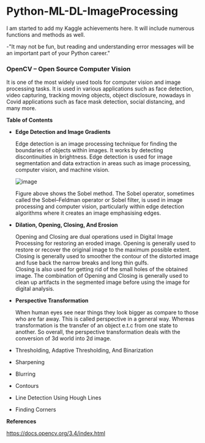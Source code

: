 # Python-ML-DL-ImageProcessing

I am started to add my Kaggle achievements here. It will include numerous functions and methods as well.

-"It may not be fun, but reading and understanding error messages will be an important part of your Python career."


### OpenCV – Open Source Computer Vision

It is one of the most widely used tools for computer vision and image processing tasks. It is used in various applications such as face detection, video capturing, tracking moving objects, object disclosure, nowadays in Covid applications such as face mask detection, social distancing, and many more.

**Table of Contents**
- **Edge Detection and Image Gradients**

   Edge detection is an image processing technique for finding the boundaries of objects within images. It works by detecting discontinuities in brightness. 
   Edge detection is used for image segmentation and data extraction in areas such as image processing, computer vision, and machine vision.

   ![image](https://user-images.githubusercontent.com/43001724/176363376-1ab57806-2ee8-42f7-9991-6bcf991e3de4.png)
   
   Figure above shows the Sobel method. The Sobel operator, sometimes called the Sobel–Feldman operator or Sobel filter, is used in image processing and computer vision,    particularly within edge detection algorithms where it creates an image emphasising edges.
   

- **Dilation, Opening, Closing, And Erosion**

   Opening and Closing are dual operations used in Digital Image Processing for restoring an eroded image. Opening is generally used to restore or recover the original      image to the maximum possible extent. 
   Closing is generally used to smoother the contour of the distorted image and fuse back the narrow breaks and long thin gulfs.      
   Closing is also used for getting rid of the small holes of the obtained image. 
   The combination of Opening and Closing is generally used to clean up artifacts in the segmented image before using the image for digital analysis.



- **Perspective Transformation**

   When human eyes see near things they look bigger as compare to those who are far away. This is called perspective in a general way. Whereas transformation is the       transfer of an object e.t.c from one state to another. So overall, the perspective transformation deals with the conversion of 3d world into 2d image.

- Thresholding, Adaptive Thresholding, And Binarization

- Sharpening

- Blurring

- Contours

- Line Detection Using Hough Lines

- Finding Corners

**References**

https://docs.opencv.org/3.4/index.html
